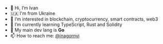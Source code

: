 - 👋 Hi, I’m Ivan
- 🇺🇦 I'm from Ukraine
- 👀 I’m interested in blockchain, cryptocurrency, smart contracts, web3
- 🧠 I’m currently learning TypeScript, Rust and Solidity
- 🦾 My main dev lang is **Go**
- 📫 How to reach me: [@inagornyi](https://twitter.com/inagornyi)
